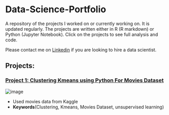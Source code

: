 # Data-Science-Portfolio
 
A repository of the projects I worked on or currently working on. It is updated regularly. The projects are written either in R (R markdown) or Python (Jupyter Notebook). Click on the projects to see full analysis and code.

Please contact me on [Linkedin](https://www.linkedin.com/in/mostafafakhra) if you are looking to hire a data scientist.
 
## Projects:

###  [Project 1: Clustering Kmeans using Python For Movies Dataset](https://github.com/mostafafakhra/Clustering-Kmeans-using-Python-For-Movies-Dataset)
![image](https://github.com/mostafafakhra/Clustering-Kmeans-using-Python-For-Movies-Dataset/blob/main/1.png)
* Used movies data from Kaggle
* **Keywords**(Clustering, Kmeans, Movies Dataset, unsupervised learning)
